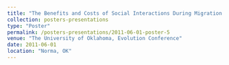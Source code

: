 ```yaml
---
title: "The Benefits and Costs of Social Interactions During Migration in a Social Amoeba"
collection: posters-presentations
type: "Poster"
permalink: /posters-presentations/2011-06-01-poster-5
venue: "The University of Oklahoma, Evolution Conference"
date: 2011-06-01
location: "Norma, OK"
---
```

